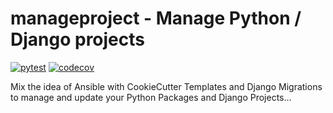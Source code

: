 # manageproject - Manage Python / Django projects

[![pytest](https://github.com/jedie/manageproject/actions/workflows/pytest.yml/badge.svg?branch=main)](https://github.com/jedie/manageproject/actions/workflows/pytest.yml)
[![codecov](https://codecov.io/github/jedie/manageproject/branch/main/graph/badge.svg)](https://codecov.io/github/jedie/manageproject)

Mix the idea of Ansible with CookieCutter Templates and Django Migrations to manage and update your Python Packages and Django Projects...
